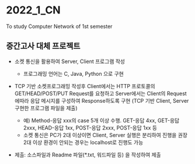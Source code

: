 # 2022_1_CN
To study Computer Network of 1st semester

## 중간고사 대체 프로젝트

- 소켓 통신을 활용하여 Server, Client 프로그램 작성
  * 프로그래밍 언어는 C, Java, Python 으로 구현

- TCP 기반 소켓프로그래밍 작성후 
   Client에서는 HTTP 프로토콜의 GET/HEAD/POST/PUT Request를 요청하고
   Server에서는 Client의 Request에따라 응답 메시지를 구성하여 Response하도록 구현
   (TCP 기반 Client, Server 구현한 프로그램 파일을 제출)
   * 예) Method-응답 xxx의 case 5개 이상 수행.
      GET-응답 4xx, GET-응답 2xxx, HEAD-응답 1xx, POST-응답 2xxx, POST-응답 1xx 등
   * 소켓 통신은 PC가 2대 이상이면 Client, Server 실행은 분리하여 진행을 권장
      2대 이상 환경이 안되는 경우는 localhost로 진행도 가능

* 제출: 소스파일과 Readme 파일(*.txt, 워드파일 등) 을 작성하여 제출 
